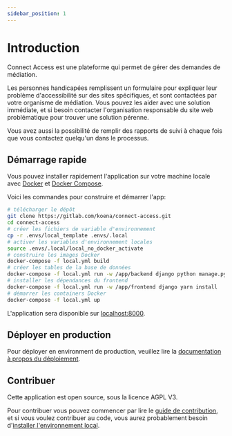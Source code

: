 ```yaml
---
sidebar_position: 1
---
```


# Introduction

Connect Access est une plateforme qui permet de gérer des demandes de médiation.

Les personnes handicapées remplissent un formulaire pour expliquer leur problème d'accessibilité sur des sites spécifiques, et sont contactées par votre organisme de médiation. Vous pouvez les aider avec une solution immédiate, et si besoin contacter l'organisation responsable du site web problématique pour trouver une solution pérenne.

Vous avez aussi la possibilité de remplir des rapports de suivi à chaque fois que vous contactez quelqu'un dans le processus.

## Démarrage rapide

Vous pouvez installer rapidement l'application sur votre machine locale avec [Docker](https://docs.docker.com/get-docker/) et [Docker Compose](https://docs.docker.com/compose/install/).

Voici les commandes pour construire et démarrer l'app:

```bash
# télécharger le dépôt
git clone https://gitlab.com/koena/connect-access.git
cd connect-access
# créer les fichiers de variable d'environnement
cp -r .envs/local_template .envs/.local
# activer les variables d'environnement locales
source .envs/.local/local_no_docker_activate
# construire les images Docker
docker-compose -f local.yml build
# créer les tables de la base de données
docker-compose -f local.yml run -w /app/backend django python manage.py migrate
# installer les dépendances du frontend
docker-compose -f local.yml run -w /app/frontend django yarn install
# démarrer les containers Docker
docker-compose -f local.yml up
```

L'application sera disponible sur [localhost:8000](http://localhost:8000).

## Déployer en production

Pour déployer en environment de production, veuillez lire la [documentation à propos du déploiement](./user-documentation/deployement.mdx).

## Contribuer

Cette application est open source, sous la licence AGPL V3.

Pour contribuer vous pouvez commencer par lire le [guide de contribution](./developer-documentation/contributing.md), et si vous voulez contribuer au code, vous aurez probablement besoin d'[installer l'environnement local](./developer-documentation/local-environment.mdx).
